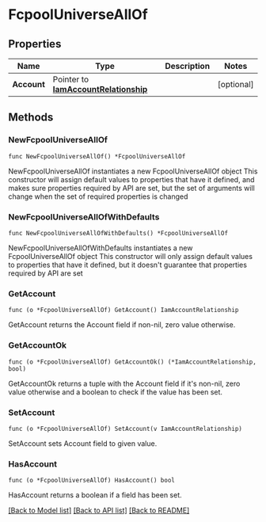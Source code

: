# FcpoolUniverseAllOf

## Properties

Name | Type | Description | Notes
------------ | ------------- | ------------- | -------------
**Account** | Pointer to [**IamAccountRelationship**](iam.Account.Relationship.md) |  | [optional] 

## Methods

### NewFcpoolUniverseAllOf

`func NewFcpoolUniverseAllOf() *FcpoolUniverseAllOf`

NewFcpoolUniverseAllOf instantiates a new FcpoolUniverseAllOf object
This constructor will assign default values to properties that have it defined,
and makes sure properties required by API are set, but the set of arguments
will change when the set of required properties is changed

### NewFcpoolUniverseAllOfWithDefaults

`func NewFcpoolUniverseAllOfWithDefaults() *FcpoolUniverseAllOf`

NewFcpoolUniverseAllOfWithDefaults instantiates a new FcpoolUniverseAllOf object
This constructor will only assign default values to properties that have it defined,
but it doesn't guarantee that properties required by API are set

### GetAccount

`func (o *FcpoolUniverseAllOf) GetAccount() IamAccountRelationship`

GetAccount returns the Account field if non-nil, zero value otherwise.

### GetAccountOk

`func (o *FcpoolUniverseAllOf) GetAccountOk() (*IamAccountRelationship, bool)`

GetAccountOk returns a tuple with the Account field if it's non-nil, zero value otherwise
and a boolean to check if the value has been set.

### SetAccount

`func (o *FcpoolUniverseAllOf) SetAccount(v IamAccountRelationship)`

SetAccount sets Account field to given value.

### HasAccount

`func (o *FcpoolUniverseAllOf) HasAccount() bool`

HasAccount returns a boolean if a field has been set.


[[Back to Model list]](../README.md#documentation-for-models) [[Back to API list]](../README.md#documentation-for-api-endpoints) [[Back to README]](../README.md)


